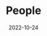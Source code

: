 ---
title: People
date: 2022-10-24

type: landing

sections:
  - block: people
    content:
      title: Equipo
      # Choose which groups/teams of users to display.
      #   Edit `user_groups` in each user's profile to add them to one or more of these groups.
      user_groups:
          - Dirección
          - Representante Legal
          - Equipo Administrativo
          - Consejo Directivo
          - Voluntarias
      sort_by: Params.last_name
      sort_ascending: true
    design:
      show_interests: false
      show_role: true
      show_social: true
---
